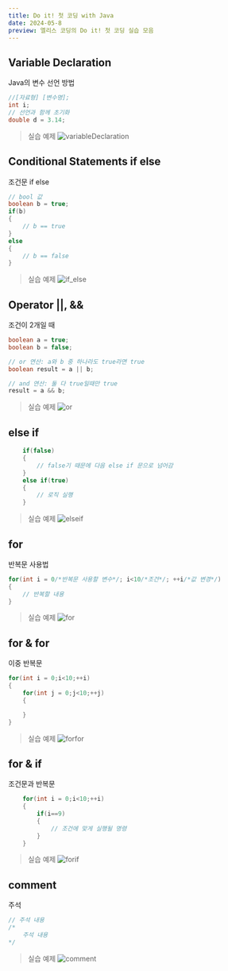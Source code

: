 ```yaml
---
title: Do it! 첫 코딩 with Java
date: 2024-05-8
preview: 엘리스 코딩의 Do it! 첫 코딩 실습 모음
---
```

## Variable Declaration
Java의 변수 선언 방법
```Java
//[자료형] [변수명];
int i;
// 선언과 함께 초기화
double d = 3.14;
```
> 실습 예제
![variableDeclaration](./variableDeclaration.png)

## Conditional Statements if else
조건문 if else
```Java
// bool 값
boolean b = true;
if(b)
{
    // b == true
}
else
{
    // b == false
}
```
> 실습 예제
![if_else](./if_else.png)

## Operator ||, &&
조건이 2개일 때
```Java
boolean a = true;
boolean b = false;

// or 연산: a와 b 중 하나라도 true라면 true
boolean result = a || b;

// and 연산: 둘 다 true일때만 true
result = a && b;
```
> 실습 예제
![or](./or.png)

## else if
```Java
    if(false)
    {
        // false기 때문에 다음 else if 문으로 넘어감    
    }
    else if(true)
    {
        // 로직 실행
    }
```
> 실습 예제
![elseif](./elseif.png)

## for
반복문 사용법
```Java
for(int i = 0/*반복문 사용할 변수*/; i<10/*조건*/; ++i/*값 변경*/)
{
    // 반복할 내용
}
```
> 실습 예제
![for](./for.png)

## for & for
이중 반복문
```Java
for(int i = 0;i<10;++i)
{
    for(int j = 0;j<10;++j)
    {

    }
}
```
> 실습 예제
![forfor](./forfor.png)

## for & if
조건문과 반복문
```Java
    for(int i = 0;i<10;++i)
    {
        if(i==9)
        {
            // 조건에 맞게 실행될 명령
        }
    }
```
> 실습 예제
![forif](./forif.png)

## comment
주석
```Java
// 주석 내용
/*
    주석 내용
*/
```
> 실습 예제
![comment](./comment.png)